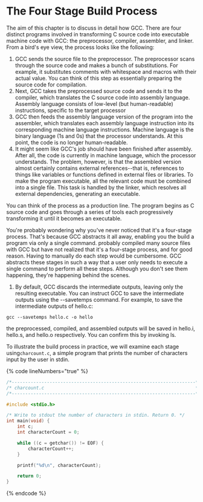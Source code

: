 # The Four Stage Build Process

The aim of this chapter is to discuss in detail how GCC. There are four distinct programs involved in transforming C source code into executable machine code with GCC: the preprocessor, compiler, assembler, and linker. From a bird's eye view, the process looks like the following:&#x20;

1. GCC sends the source file to the preprocessor. The preprocessor scans through the source code and makes a bunch of substitutions. For example, it substitutes comments with whitespace and macros with their actual value. You can think of this step as essentially preparing the source code for compilation.&#x20;
2. Next, GCC takes the preprocessed source code and sends it to the compiler, which translates the C source code into assembly language. Assembly language consists of low-level (but human-readable) instructions, specific to the target processor
3. GCC then feeds the assembly language version of the program into the assembler, which translates each assembly language instruction into its corresponding machine language instructions. Machine language is the binary language (1s and 0s) that the processor understands. At this point, the code is no longer human-readable.&#x20;
4. It might seem like GCC's job should have been finished after assembly. After all, the code is currently in machine language, which the processor understands. The problem, however, is that the assembled version almost certainly contains external references--that is, references to things like variables or functions defined in external files or libraries. To make the program executable, all the relevant code must be combined into a single file. This task is handled by the linker, which resolves all external dependencies, generating an executable.&#x20;

You can think of the process as a production line. The program begins as C source code and goes through a series of tools each progressively transforming it until it becomes an executable.&#x20;



You're probably wondering why you've never noticed that it's a four-stage process. That's because GCC abstracts it all away, enabling you the build a program via only a single command. probably compiled many source files with GCC but have not realized that it's a four-stage process, and for good reason. Having to manually do each step would be cumbersome. GCC abstracts these stages in such a way that a user only needs to execute a single command to perform all these steps. Although you don't see them happening, they're happening behind the scenes.&#x20;

1. By default, GCC discards the intermediate outputs, leaving only the resulting executable.  You can instruct GCC to save the intermediate outputs using the --savetemps command. For example, to save the intermediate outputs of hello.c:&#x20;

```
gcc --savetemps hello.c -o hello
```

the preprocessed, compiled, and assembled outputs will be saved in hello.i, hello.s, and hello.o respectively. You can confirm this by invoking ls.

To illustrate the build process in practice, we will examine each stage using`charcount.c`, a simple program that prints the number of characters input by the user in stdin. &#x20;

{% code lineNumbers="true" %}
```c
/*--------------------------------------------------------------------*/
/* charcount.c                                                        */
/*--------------------------------------------------------------------*/

#include <stdio.h>

/* Write to stdout the number of characters in stdin. Return 0. */
int main(void) {
    int c;
    int characterCount = 0;

    while ((c = getchar()) != EOF) {
        characterCount++;
    }   

    printf("%d\n", characterCount);

    return 0;
}

```
{% endcode %}





